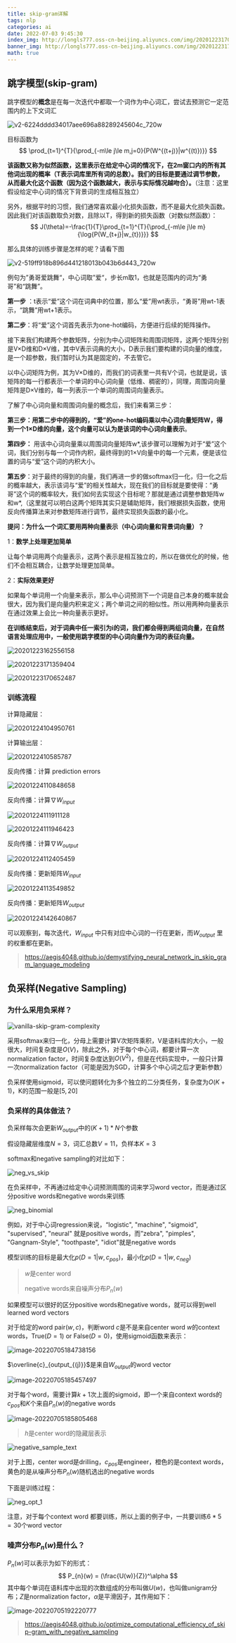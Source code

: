 ```yaml
---
title: skip-gram详解
tags: nlp
categories: ai
date: 2022-07-03 9:45:30
index_img: http://longls777.oss-cn-beijing.aliyuncs.com/img/20201223170652487.png
banner_img: http://longls777.oss-cn-beijing.aliyuncs.com/img/20201223170652487.png
math: true
---
```


## 跳字模型(skip-gram)

跳字模型的**概念**是在每一次迭代中都取一个词作为中心词汇，尝试去预测它一定范围内的上下文词汇

![v2-6224dddd34017aee696a88289245604c_720w](http://longls777.oss-cn-beijing.aliyuncs.com/img/v2-6224dddd34017aee696a88289245604c_720w.jpg)

目标函数为
$$
\prod_{t=1}^{T}{\prod_{-m\le j\le m,j=0}{P(W^{(t+j)}|w^{(t)})}}
$$

**该函数又称为似然函数，这里表示在给定中心词的情况下，在2m窗口内的所有其他词出现的概率（T表示词库里所有词的总数）。我们的目标是要通过调节参数，从而最大化这个函数（因为这个函数越大，表示与实际情况越吻合）。**（注意：这里假设给定中心词的情况下背景词的生成相互独立）

另外，根据平时的习惯，我们通常喜欢最小化损失函数，而不是最大化损失函数。因此我们对该函数取负对数，且除以T，得到新的损失函数（对数似然函数）：
$$
J(\theta)=-\frac{1}{T}\prod_{t=1}^{T}{\prod_{-m\le j\le m}{\log{P(W_{t+j}|w_{t})}}}
$$

那么具体的训练步骤是怎样的呢？请看下图

![v2-519ff918b896d441218013b043b6d443_720w](http://longls777.oss-cn-beijing.aliyuncs.com/img/v2-519ff918b896d441218013b043b6d443_720w.jpg)

例句为”勇哥爱跳舞“，中心词取”爱“，步长m取1，也就是范围内的词为“勇哥”和“跳舞”。

**第一步** ：t表示“爱”这个词在词典中的位置，那么“爱”用wt表示，“勇哥”用wt-1表示，“跳舞”用wt+1表示。

**第二步**：将“爱”这个词首先表示为one-hot编码，方便进行后续的矩阵操作。

接下来我们构建两个参数矩阵，分别为中心词矩阵和周围词矩阵，这两个矩阵分别是V×D维和D×V维，其中V表示词典的大小，D表示我们要构建的词向量的维度，是一个超参数，我们暂时认为其是固定的，不去管它。

以中心词矩阵为例，其为V×D维的，而我们的词表里一共有V个词，也就是说，该矩阵的每一行都表示一个单词的中心词向量（低维、稠密的），同理，周围词向量矩阵是D×V维的，每一列表示一个单词的周围词向量表示。

了解了中心词向量和周围词向量的概念后，我们来看第三步：

**第三步：**用第二步中的得到的，“爱”的one-hot编码乘以中心词向量矩阵W，得到一个1×D维的向量，这个向量可以认为是该词的**中心词向量表示**。

**第四步：** 用该中心词向量乘以周围词向量矩阵w*,该步骤可以理解为对于“爱”这个词，我们分别与每一个词作内积，最终得到的1×V向量中的每一个元素，便是该位置的词与“爱”这个词的内积大小。

**第五步**：对于最终的得到的向量，我们再进一步的做softmax归一化，归一化之后的概率越大，表示该词与“爱”的相关性越大，现在我们的目标就是要使得：“勇哥”这个词的概率较大，我们如何去实现这个目标呢？那就是通过调整参数矩阵w和w*,（这里就可以明白这两个矩阵其实只是辅助矩阵，我们根据损失函数，使用反向传播算法来对参数矩阵进行调节，最终实现损失函数的最小化。

**提问：为什么一个词汇要用两种向量表示（中心词向量和背景词向量）？**

1：**数学上处理更加简单**

让每个单词用两个向量表示，这两个表示是相互独立的，所以在做优化的时候，他们不会相互耦合，让数学处理更加简单。

2：**实际效果更好**

如果每个单词用一个向量来表示，那么中心词预测下一个词是自己本身的概率就会很大，因为我们是向量内积来定义；两个单词之间的相似性。所以用两种向量表示在通过效果上会比一种向量表示更好。

**在训练结束后，对于词典中任一索引为i的词，我们都会得到两组词向量，在自然语言处理应用中，一般使用跳字模型的中心词向量作为词的表征向量。**

![20201223162556158](http://longls777.oss-cn-beijing.aliyuncs.com/img/20201223162556158.png)

![20201223171359404](http://longls777.oss-cn-beijing.aliyuncs.com/img/20201223171359404.png)

![20201223170652487](http://longls777.oss-cn-beijing.aliyuncs.com/img/20201223170652487.png)

### 训练流程

计算隐藏层：

![20201224104950761](http://longls777.oss-cn-beijing.aliyuncs.com/img/20201224104950761.png)

计算输出层：

![2020122410585787](http://longls777.oss-cn-beijing.aliyuncs.com/img/2020122410585787.png)

反向传播：计算 prediction errors

![20201224110848658](http://longls777.oss-cn-beijing.aliyuncs.com/img/20201224110848658.png)

反向传播：计算$\nabla W_{input}$

![20201224111911128](http://longls777.oss-cn-beijing.aliyuncs.com/img/20201224111911128.png)

![20201224111946423](http://longls777.oss-cn-beijing.aliyuncs.com/img/20201224111946423.png)

反向传播：计算$\nabla W_{output}$

![20201224112405459](http://longls777.oss-cn-beijing.aliyuncs.com/img/20201224112405459.png)

反向传播：更新矩阵$W_{input}$

![20201224113549852](http://longls777.oss-cn-beijing.aliyuncs.com/img/20201224113549852.png)

反向传播：更新矩阵$W_{output}$

![20201224142640867](http://longls777.oss-cn-beijing.aliyuncs.com/img/20201224142640867.png)

可以观察到，每次迭代，$W_{input}$ 中只有对应中心词的一行在更新，而$W_{output}$ 里的权重都在更新。

> https://aegis4048.github.io/demystifying_neural_network_in_skip_gram_language_modeling

## 负采样(Negative Sampling)

### 为什么采用负采样？

![vanilla-skip-gram-complexity](http://longls777.oss-cn-beijing.aliyuncs.com/img/vanilla-skip-gram-complexity.png)

采用softmax来归一化，分母上需要计算V次矩阵乘积，V是语料库的大小，一般很大，时间复杂度是$O(V)$，除此之外，对于每个中心词，都要计算一次normalization factor，时间复杂度达到$O(V^2)$，但是在代码实现中，一般只计算一次normalization factor（可能是因为SGD，计算多个中心词之后才更新参数）

负采样使用sigmoid，可以使问题转化为多个独立的二分类任务，复杂度为$O(K+1)$，K的范围一般是$[5, 20]$

### 负采样的具体做法？

负采样每次会更新$W_{output}$中的$(K+1)*N$个参数

假设隐藏层维度$N=3$，词汇总数$V=11$，负样本$K=3$

softmax和negative sampling的对比如下：

![neg_vs_skip](http://longls777.oss-cn-beijing.aliyuncs.com/img/neg_vs_skip.png)



在负采样中，不再通过给定中心词预测周围的词来学习word vector，而是通过区分positive words和negative words来训练

![neg_binomial](http://longls777.oss-cn-beijing.aliyuncs.com/img/neg_binomial.png)

例如，对于中心词regression来说，“logistic", "machine", "sigmoid", "supervised", "neural" 就是positive words，而”zebra", "pimples", "Gangnam-Style", "toothpaste", "idiot"就是negative words

模型训练的目标是最大化$p(D=1|w,c_{pos})$，最小化$p(D=1|w,c_{neg})$

> $w$是center word
>
> negative words来自噪声分布$P_{n}(w)$

如果模型可以很好的区分positive words和negative words，就可以得到well learned word vectors

对于给定的word pair$(w,c)$，判断word $c$是不是来自center word $w$的context words，True($D=1$) or False($D=0$)，使用sigmoid函数来表示：

![image-20220705184738156](http://longls777.oss-cn-beijing.aliyuncs.com/img/image-20220705184738156.png)

$\overline{c}_{output_{(j)}}$是来自$W_{output}$的word vector

![image-20220705185457497](http://longls777.oss-cn-beijing.aliyuncs.com/img/image-20220705185457497.png)

对于每个word，需要计算$k+1$次上面的sigmoid，即一个来自context words的$c_{pos}$和$K$个来自$P_{n}(w)$的negative words

![image-20220705185805468](http://longls777.oss-cn-beijing.aliyuncs.com/img/image-20220705185805468.png)

> $h$是center word的隐藏层表示

![negative_sample_text](http://longls777.oss-cn-beijing.aliyuncs.com/img/negative_sample_text.png)

对于上图，center word是drilling，$c_{pos}$是engineer，橙色的是context words，黄色的是从噪声分布$P_{n}(w)$随机选出的negative words

下面是训练过程：

![neg_opt_1](http://longls777.oss-cn-beijing.aliyuncs.com/img/neg_opt_1.png)

注意，对于每个context word 都要训练，所以上面的例子中，一共要训练$6*5=30$个word vector

### 噪声分布$P_{n}(w)$是什么？

$P_{n}(w)$可以表示为如下的形式：
$$
P_{n}(w) = (\frac{U(w)}{Z})^\alpha
$$
其中每个单词在语料库中出现的次数组成的分布叫做$U(w)$，也叫做unigram分布；$Z$是normalization factor，$\alpha$是平滑因子，其作用如下：

![image-20220705192220777](http://longls777.oss-cn-beijing.aliyuncs.com/img/image-20220705192220777.png)

> https://aegis4048.github.io/optimize_computational_efficiency_of_skip-gram_with_negative_sampling

